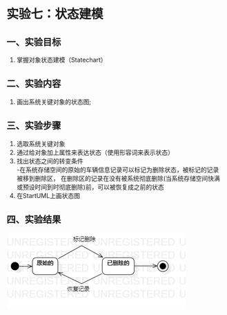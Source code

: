 # 实验七：状态建模

 ## 一、实验目标

 1. 掌握对象状态建模（Statechart）

 ## 二、实验内容

 1. 画出系统关键对象的状态图;

 ## 三、实验步骤

 1. 选取系统关键对象
 2. 通过给对象加上属性来表达状态（使用形容词来表示状态）
 3. 找出状态之间的转变条件  
 -在系统存储空间的原始的车辆信息记录可以标记为删除状态，被标记的记录被移到删除区，
 在删除区的记录在没有被系统彻底删除(当系统存储空间快满或预设时间到时彻底删除)前，可以被恢复成之前的状态
 4. 在StartUML上画状态图
 ## 四、实验结果

 ![车辆记录的状态图](./lab7.jpg)
